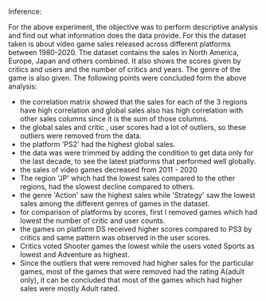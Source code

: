 Inference:

For the above experiment, the objective was to perform descriptive analysis and find out what information does the data provide. For this the dataset taken is about video game sales released across different platforms between 1980-2020. The dataset contains the sales in North America, Europe, Japan and others combined. It also shows the scores given by critics and users and the number of critics and years. The genre of the game is also given. The following points were concluded form the above analysis:

* the correlation matrix showed that the sales for each of the 3 regions have high correlation and global sales also has high correlation with other sales columns since it is the sum of those columns.
* the global sales and critic , user scores had a lot of outliers, so these outliers were removed from the data.
* the platform 'PS2' had the highest global sales.
* the data was were trimmed by adding the condition to get data only for the last decade, to see the latest platforms that performed well globally.
* the sales of video games decreased from 2011 - 2020
* The region 'JP' which had the lowest sales compared to the other regions, had the slowest decline compared to others.
* the genre 'Action' saw the highest sales while 'Strategy' saw the lowest sales among the different genres of games in the dataset.
* for comparison of platforms by scores, first I removed games which had lowest the number of critic and user counts.
* the games on platform DS received higher scores compared to PS3 by critics and same pattern was observed in the user scores.
* Critics voted Shooter games the lowest while the users voted Sports as lowest and Adventure as highest.
* Since the outliers that were removed had higher sales for the particular games, most of the games that were removed had the rating A(adult only), it can be concluded that most of the games which had higher sales were mostly Adult rated.
